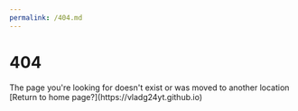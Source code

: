 ```yaml
---
permalink: /404.md
---
```


# 404
<div text-align="center">The page you're looking for doesn't exist or was moved to another location</d>
[Return to home page?](https://vladg24yt.github.io)
